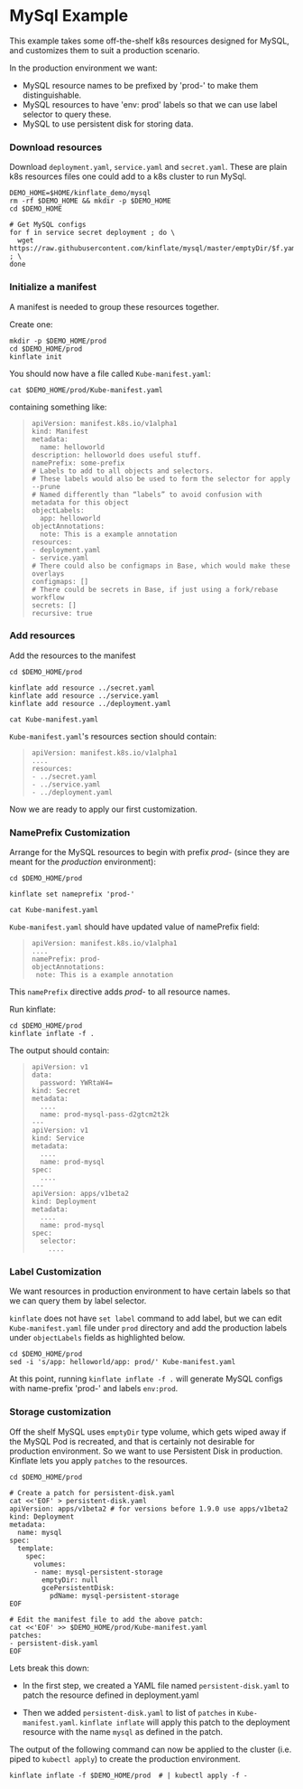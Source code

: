 # MySql Example

This example takes some off-the-shelf k8s resources
designed for MySQL, and customizes them to suit a
production scenario.

In the production environment we want:

- MySQL resource names to be prefixed by 'prod-' to make them distinguishable.
- MySQL resources to have 'env: prod' labels so that we can use label selector to query these.
- MySQL to use persistent disk for storing data.

### Download resources

Download `deployment.yaml`, `service.yaml` and
`secret.yaml`.  These are plain k8s resources files one
could add to a k8s cluster to run MySql.

<!-- @makeMySQLDir @test -->
```
DEMO_HOME=$HOME/kinflate_demo/mysql
rm -rf $DEMO_HOME && mkdir -p $DEMO_HOME
cd $DEMO_HOME

# Get MySQL configs
for f in service secret deployment ; do \
  wget https://raw.githubusercontent.com/kinflate/mysql/master/emptyDir/$f.yaml ; \
done
```

### Initialize a manifest

A manifest is needed to group these resources together.

Create one:

<!-- @initApp @test -->
```
mkdir -p $DEMO_HOME/prod
cd $DEMO_HOME/prod
kinflate init
```

You should now have a file called `Kube-manifest.yaml`:

<!-- @catMan @test -->
```
cat $DEMO_HOME/prod/Kube-manifest.yaml
```

containing something like:


> ```
> apiVersion: manifest.k8s.io/v1alpha1
> kind: Manifest
> metadata:
>   name: helloworld
> description: helloworld does useful stuff.
> namePrefix: some-prefix
> # Labels to add to all objects and selectors.
> # These labels would also be used to form the selector for apply --prune
> # Named differently than “labels” to avoid confusion with metadata for this object
> objectLabels:
>   app: helloworld
> objectAnnotations:
>   note: This is a example annotation
> resources:
> - deployment.yaml
> - service.yaml
> # There could also be configmaps in Base, which would make these overlays
> configmaps: []
> # There could be secrets in Base, if just using a fork/rebase workflow
> secrets: []
> recursive: true
> ```


### Add resources

Add the resources to the manifest

<!-- @addResources @test -->
```
cd $DEMO_HOME/prod

kinflate add resource ../secret.yaml
kinflate add resource ../service.yaml
kinflate add resource ../deployment.yaml

cat Kube-manifest.yaml
```

`Kube-manifest.yaml`'s resources section should contain:

> ```
> apiVersion: manifest.k8s.io/v1alpha1
> ....
> resources:
> - ../secret.yaml
> - ../service.yaml
> - ../deployment.yaml
> ```

Now we are ready to apply our first customization.

### NamePrefix Customization

Arrange for the MySQL resources to begin with prefix
_prod-_ (since they are meant for the _production_
environment):

<!-- @customizeLabel @test -->
```
cd $DEMO_HOME/prod

kinflate set nameprefix 'prod-'

cat Kube-manifest.yaml
```

`Kube-manifest.yaml` should have updated value of namePrefix field:

> ```
> apiVersion: manifest.k8s.io/v1alpha1
> ....
> namePrefix: prod-
> objectAnnotations:
>  note: This is a example annotation

This `namePrefix` directive adds _prod-_ to all
resource names.

Run kinflate:

<!-- @genNamePrefixConfig @test -->
```
cd $DEMO_HOME/prod
kinflate inflate -f .
```

The output should contain:
> ```
> apiVersion: v1
> data:
>   password: YWRtaW4=
> kind: Secret
> metadata:
>   ....
>   name: prod-mysql-pass-d2gtcm2t2k
> ---
> apiVersion: v1
> kind: Service
> metadata:
>   ....
>   name: prod-mysql
> spec:
>   ....
> ---
> apiVersion: apps/v1beta2
> kind: Deployment
> metadata:
>   ....
>   name: prod-mysql
> spec:
>   selector:
>     ....
> ```

### Label Customization

We want resources in production environment to have
certain labels so that we can query them by label
selector.

`kinflate` does not have `set label` command to add
label, but we can edit `Kube-manifest.yaml` file under
`prod` directory and add the production labels under
`objectLabels` fields as highlighted below.

<!-- @customizeLabels @test -->
```
cd $DEMO_HOME/prod
sed -i 's/app: helloworld/app: prod/' Kube-manifest.yaml
```

At this point, running `kinflate inflate -f .` will
generate MySQL configs with name-prefix 'prod-' and
labels `env:prod`.

### Storage customization

Off the shelf MySQL uses `emptyDir` type volume, which
gets wiped away if the MySQL Pod is recreated, and that
is certainly not desirable for production
environment. So we want to use Persistent Disk in
production. Kinflate lets you apply `patches` to the
resources.

<!-- @customizeOverlay @test -->
```
cd $DEMO_HOME/prod

# Create a patch for persistent-disk.yaml
cat <<'EOF' > persistent-disk.yaml
apiVersion: apps/v1beta2 # for versions before 1.9.0 use apps/v1beta2
kind: Deployment
metadata:
  name: mysql
spec:
  template:
    spec:
      volumes:
      - name: mysql-persistent-storage
        emptyDir: null
        gcePersistentDisk:
          pdName: mysql-persistent-storage
EOF

# Edit the manifest file to add the above patch:
cat <<'EOF' >> $DEMO_HOME/prod/Kube-manifest.yaml
patches:
- persistent-disk.yaml
EOF
```

Lets break this down:

- In the first step, we created a YAML file named
  `persistent-disk.yaml` to patch the resource defined
  in deployment.yaml

- Then we added `persistent-disk.yaml` to list of
  `patches` in `Kube-manifest.yaml`. `kinflate inflate`
  will apply this patch to the deployment resource with
  the name `mysql` as defined in the patch.


The output of the following command can now be applied
to the cluster (i.e. piped to `kubectl apply`) to
create the production environment.

<!-- @finalInflation @test -->
```
kinflate inflate -f $DEMO_HOME/prod  # | kubectl apply -f -
```
